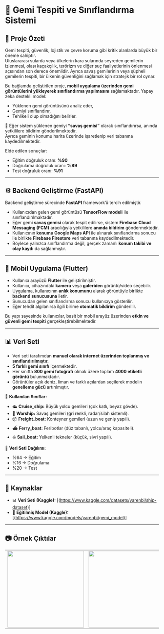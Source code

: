 # 🚢 Gemi Tespiti ve Sınıflandırma Sistemi

## 📌 Proje Özeti
Gemi tespiti, güvenlik, lojistik ve çevre koruma gibi kritik alanlarda büyük bir öneme sahiptir.  
Uluslararası sularda veya ülkelerin kara sularında seyreden gemilerin izlenmesi, olası kaçakçılık, terörizm ve diğer suç faaliyetlerinin önlenmesi açısından son derece önemlidir. Ayrıca savaş gemilerinin veya şüpheli gemilerin tespiti, bir ülkenin güvenliğini sağlamak için stratejik bir rol oynar.  

Bu bağlamda geliştirilen proje, **mobil uygulama üzerinden gemi görüntülerini yükleyerek sınıflandırma yapılmasını** sağlamaktadır. Yapay zeka destekli model:  
- Yüklenen gemi görüntüsünü analiz eder,  
- Gemiyi sınıflandırır,  
- Tehlikeli olup olmadığını belirler.  

📌 Eğer sistem yüklenen gemiyi **“savaş gemisi”** olarak sınıflandırırsa, anında yetkililere bildirim gönderilmektedir.  
Ayrıca geminin konumu harita üzerinde işaretlenip veri tabanına kaydedilmektedir.  

Elde edilen sonuçlar:  
- Eğitim doğruluk oranı: **%90**  
- Doğrulama doğruluk oranı: **%89**  
- Test doğruluk oranı: **%91**

---
## ⚙️ Backend Geliştirme (FastAPI)
Backend geliştirme sürecinde **FastAPI** framework’ü tercih edilmiştir.  
- Kullanıcıdan gelen gemi görüntüsü **TensorFlow modeli** ile sınıflandırılmaktadır.  
- Eğer gemi **savaş gemisi** olarak tespit edilirse, sistem **Firebase Cloud Messaging (FCM)** aracılığıyla yetkililere **anında bildirim** göndermektedir.  
- Kullanıcının **konumu Google Maps API** ile alınarak sınıflandırma sonucu ile birlikte **Firebase Firestore** veri tabanına kaydedilmektedir.  
- Böylece yalnızca sınıflandırma değil, gerçek zamanlı **konum takibi ve olay kaydı** da sağlanmıştır.  

---

## 📱 Mobil Uygulama (Flutter)
- Kullanıcı arayüzü **Flutter** ile geliştirilmiştir.  
- Kullanıcı, cihazındaki **kamera** veya **galeriden** görüntü/video seçebilir.  
- Uygulama, kullanıcının **anlık konumunu** alarak görüntüyle birlikte **backend sunucusuna** iletir.  
- Sunucudan gelen sınıflandırma sonucu kullanıcıya gösterilir.  
- Eğer tehdit algılanırsa ilgili birime **otomatik bildirim** gönderilir.  

Bu yapı sayesinde kullanıcılar, basit bir mobil arayüz üzerinden **etkin ve güvenli gemi tespiti** gerçekleştirebilmektedir.  

---

## 📊 Veri Seti
- Veri seti tarafımdan **manuel olarak internet üzerinden toplanmış ve sınıflandırılmıştır.**  
- **5 farklı gemi sınıfı** içermektedir.  
- Her sınıfta **800 gemi fotoğrafı** olmak üzere toplam **4000 etiketli görüntü** bulunmaktadır.  
- Görüntüler açık deniz, liman ve farklı açılardan seçilerek modelin **genelleme gücü** artırılmıştır.  

📌 **Kullanılan Sınıflar:**  
- 🛳 **Cruise_ship:** Büyük yolcu gemileri (çok katlı, beyaz gövde).  
- 🚢 **Warship:** Savaş gemileri (gri renkli, radar/silah sistemli).  
- 📦 **Freight_boat:** Konteyner gemileri (uzun ve geniş yapılı).  
- ⛴ **Ferry_boat:** Feribotlar (düz tabanlı, yolcu/araç kapasiteli).  
- ⛵ **Sail_boat:** Yelkenli tekneler (küçük, sivri yapılı).  

📌 **Veri Seti Dağılımı:**  
- %64 → Eğitim  
- %16 → Doğrulama  
- %20 → Test  

--- 

## 🔗 Kaynaklar
- 📊 **Veri Seti (Kaggle):** [(https://www.kaggle.com/datasets/yarenbi/ship-dataset)]  
- 🤖 **Eğitilmiş Model (Kaggle):** [(https://www.kaggle.com/models/yarenbi/gemi_model)]  

---

## 📷 Örnek Çıktılar

<table>
  <tr>
    <td><img src="images/cruise.jpg" width="250"/></td>
    <td><img src="images/warship.jpg" width="250"/></td>
    <td><img src="images/sailboat.jpg" width="250"/></td>
  </tr>
</table>

